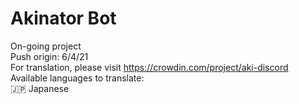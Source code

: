 # Akinator Bot
On-going project<br>
Push origin: 6/4/21<br>
For translation, please visit https://crowdin.com/project/aki-discord<br>
Available languages to translate:<br>
🇯🇵 Japanese
